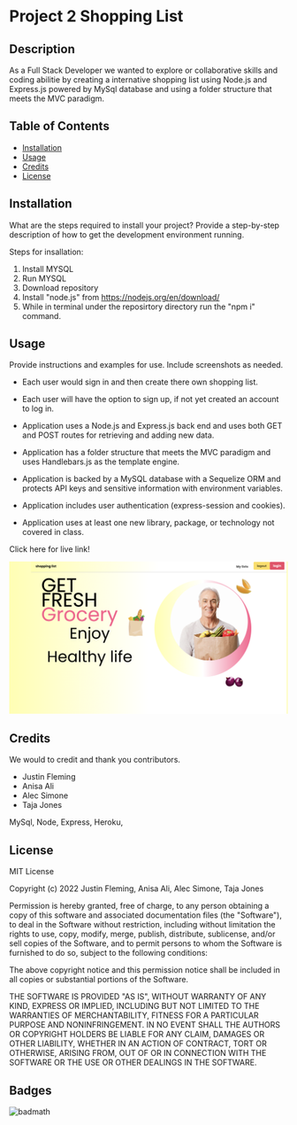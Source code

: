 # Project 2 Shopping List 

## Description

As a Full Stack Developer we wanted to explore or collaborative skills and coding abilitie by creating a internative shopping list using Node.js and Express.js powered by MySql database and using a folder structure that meets the MVC paradigm.


## Table of Contents 

- [Installation](#installation)
- [Usage](#usage)
- [Credits](#credits)
- [License](#license)

## Installation

What are the steps required to install your project? Provide a step-by-step description of how to get the development environment running.

Steps for insallation:

1. Install MYSQL 
2. Run MYSQL 
3. Download repository 
4. Install "node.js" from https://nodejs.org/en/download/
5. While in terminal under the reposirtory directory run the "npm i" command.


## Usage

Provide instructions and examples for use. Include screenshots as needed.

- Each user would sign in and then create there own shopping list.

- Each user will have the option to sign up, if not yet created an account to log in.

- Application uses a Node.js and Express.js back end and uses both GET and POST routes for retrieving and adding new data.

* Application has a folder structure that meets the MVC paradigm and uses Handlebars.js as the template engine.

* Application is backed by a MySQL database with a Sequelize ORM and protects API keys and sensitive information with environment variables.

* Application includes user authentication (express-session and cookies).

* Application uses at least one new library, package, or technology not covered in class.


Click here for live link!

![alt text](assets/images/homepage.png)
    

## Credits

We would to credit and thank you contributors.

- Justin Fleming 
- Anisa Ali
- Alec Simone
- Taja Jones

MySql,
Node,
Express,
Heroku,

## License
MIT License

Copyright (c) 2022 Justin Fleming, Anisa Ali, Alec Simone, Taja Jones


Permission is hereby granted, free of charge, to any person obtaining a copy
of this software and associated documentation files (the "Software"), to deal
in the Software without restriction, including without limitation the rights
to use, copy, modify, merge, publish, distribute, sublicense, and/or sell
copies of the Software, and to permit persons to whom the Software is
furnished to do so, subject to the following conditions:

The above copyright notice and this permission notice shall be included in all
copies or substantial portions of the Software.

THE SOFTWARE IS PROVIDED "AS IS", WITHOUT WARRANTY OF ANY KIND, EXPRESS OR
IMPLIED, INCLUDING BUT NOT LIMITED TO THE WARRANTIES OF MERCHANTABILITY,
FITNESS FOR A PARTICULAR PURPOSE AND NONINFRINGEMENT. IN NO EVENT SHALL THE
AUTHORS OR COPYRIGHT HOLDERS BE LIABLE FOR ANY CLAIM, DAMAGES OR OTHER
LIABILITY, WHETHER IN AN ACTION OF CONTRACT, TORT OR OTHERWISE, ARISING FROM,
OUT OF OR IN CONNECTION WITH THE SOFTWARE OR THE USE OR OTHER DEALINGS IN THE
SOFTWARE.


## Badges

![badmath](https://img.shields.io/github/languages/top/lernantino/badmath)


